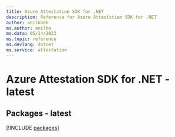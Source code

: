 ```yaml
---
title: Azure Attestation SDK for .NET
description: Reference for Azure Attestation SDK for .NET
author: anilba06
ms.author: anilba
ms.data: 05/14/2023
ms.topic: reference
ms.devlang: dotnet
ms.service: attestation
---
```

# Azure Attestation SDK for .NET - latest
## Packages - latest
[!INCLUDE [packages](attestation-index.md)]